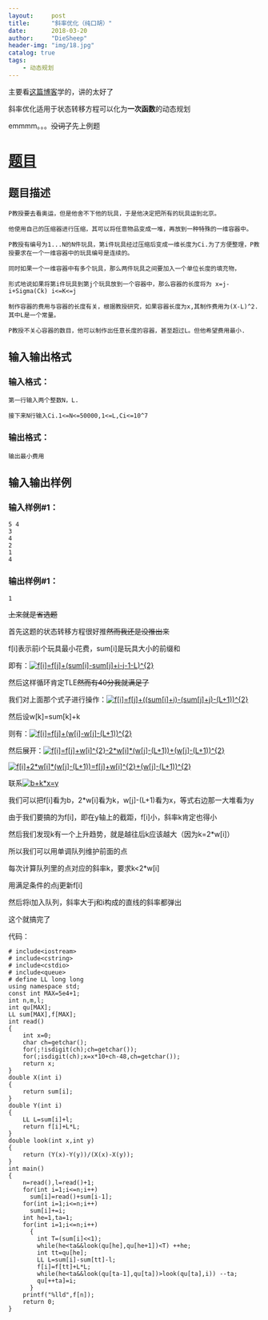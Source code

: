 ```yaml
---
layout:     post
title:      "斜率优化（纯口胡）"
date:       2018-03-20
author:     "DieSheep"
header-img: "img/18.jpg"
catalog: true
tags:
    - 动态规划
---
```


主要看[这篇博客](http://www.cnblogs.com/Paul-Guderian/p/7259491.html)学的，讲的太好了

斜率优化适用于状态转移方程可以化为<strong>一次函数</strong>的动态规划

emmmm。。。~~没词了~~先上例题

# [题目](https://www.luogu.org/problemnew/show/P3195)

## 题目描述
```
P教授要去看奥运，但是他舍不下他的玩具，于是他决定把所有的玩具运到北京。

他使用自己的压缩器进行压缩，其可以将任意物品变成一堆，再放到一种特殊的一维容器中。

P教授有编号为1...N的N件玩具，第i件玩具经过压缩后变成一维长度为Ci.为了方便整理，P教授要求在一个一维容器中的玩具编号是连续的。

同时如果一个一维容器中有多个玩具，那么两件玩具之间要加入一个单位长度的填充物，

形式地说如果将第i件玩具到第j个玩具放到一个容器中，那么容器的长度将为 x=j-i+Sigma(Ck) i<=K<=j

制作容器的费用与容器的长度有关，根据教授研究，如果容器长度为x,其制作费用为(X-L)^2.其中L是一个常量。

P教授不关心容器的数目，他可以制作出任意长度的容器，甚至超过L。但他希望费用最小.
```
## 输入输出格式

### 输入格式：
```
第一行输入两个整数N，L.

接下来N行输入Ci.1<=N<=50000,1<=L,Ci<=10^7
```
### 输出格式：
```
输出最小费用
```
## 输入输出样例

### 输入样例#1： 
```
5 4
3
4
2
1
4
```
### 输出样例#1： 
```
1
```
~~上来就是省选题~~

首先这题的状态转移方程很好推~~然而我还是没推出来~~

f[i]表示前i个玩具最小花费，sum[i]是玩具大小的前缀和

即有：<a href="https://www.codecogs.com/eqnedit.php?latex=f[i]=f[j]&plus;(sum[i]-sum[j]&plus;i-j-1-L)^{2}" target="_blank"><img src="https://latex.codecogs.com/gif.latex?f[i]=f[j]&plus;(sum[i]-sum[j]&plus;i-j-1-L)^{2}" title="f[i]=f[j]+(sum[i]-sum[j]+i-j-1-L)^{2}" /></a>

然后这样循环肯定TLE~~然而有40分我就满足了~~

我们对上面那个式子进行操作：<a href="https://www.codecogs.com/eqnedit.php?latex=f[i]=f[j]&plus;((sum[i]&plus;i)-(sum[j]&plus;j)-(L&plus;1))^{2}" target="_blank"><img src="https://latex.codecogs.com/gif.latex?f[i]=f[j]&plus;((sum[i]&plus;i)-(sum[j]&plus;j)-(L&plus;1))^{2}" title="f[i]=f[j]+((sum[i]+i)-(sum[j]+j)-(L+1))^{2}" /></a>

然后设w[k]=sum[k]+k

则有：<a href="https://www.codecogs.com/eqnedit.php?latex=f[i]=f[j]&plus;(w[i]-w[j]-(L&plus;1))^{2}" target="_blank"><img src="https://latex.codecogs.com/gif.latex?f[i]=f[j]&plus;(w[i]-w[j]-(L&plus;1))^{2}" title="f[i]=f[j]+(w[i]-w[j]-(L+1))^{2}" /></a>

然后展开：<a href="https://www.codecogs.com/eqnedit.php?latex=f[i]=f[j]&plus;w[i]^{2}-2*w[i]*(w[j]-(L&plus;1))&plus;(w[j]-(L&plus;1))^{2}" target="_blank"><img src="https://latex.codecogs.com/gif.latex?f[i]=f[j]&plus;w[i]^{2}-2*w[i]*(w[j]-(L&plus;1))&plus;(w[j]-(L&plus;1))^{2}" title="f[i]=f[j]+w[i]^{2}-2*w[i]*(w[j]-(L+1))+(w[j]-(L+1))^{2}" /></a>

<a href="https://www.codecogs.com/eqnedit.php?latex=f[i]&plus;2*w[i]*(w[j]-(L&plus;1))=f[j]&plus;w[i]^{2}&plus;(w[j]-(L&plus;1))^{2}" target="_blank"><img src="https://latex.codecogs.com/gif.latex?f[i]&plus;2*w[i]*(w[j]-(L&plus;1))=f[j]&plus;w[i]^{2}&plus;(w[j]-(L&plus;1))^{2}" title="f[i]+2*w[i]*(w[j]-(L+1))=f[j]+w[i]^{2}+(w[j]-(L+1))^{2}" /></a>

联系<a href="https://www.codecogs.com/eqnedit.php?latex=b&plus;k*x=y" target="_blank"><img src="https://latex.codecogs.com/gif.latex?b&plus;k*x=y" title="b+k*x=y" /></a>

我们可以把f[i]看为b，2*w[i]看为k，w[j]-(L+1)看为x，等式右边那一大堆看为y

由于我们要搞的为f[i]，即在y轴上的截距，f[i]小，斜率k肯定也得小

然后我们发现k有一个上升趋势，就是越往后k应该越大（因为k=2*w[i]）

所以我们可以用单调队列维护前面的点

每次计算队列里的点对应的斜率k，要求k<2*w[i]

用满足条件的点j更新f[i]

然后将i加入队列，斜率大于j和i构成的直线的斜率都弹出

这个就搞完了

代码：
```
# include<iostream>
# include<cstring>
# include<cstdio>
# include<queue>
# define LL long long
using namespace std;
const int MAX=5e4+1;
int n,m,l;
int qu[MAX];
LL sum[MAX],f[MAX];
int read()
{
    int x=0;
    char ch=getchar();
    for(;!isdigit(ch);ch=getchar());
    for(;isdigit(ch);x=x*10+ch-48,ch=getchar());
    return x;
}
double X(int i)
{
    return sum[i];
}
double Y(int i)
{
    LL L=sum[i]+l;
    return f[i]+L*L;
}
double look(int x,int y)
{
    return (Y(x)-Y(y))/(X(x)-X(y));
}
int main()
{
    n=read(),l=read()+1;
    for(int i=1;i<=n;i++)
      sum[i]=read()+sum[i-1];
    for(int i=1;i<=n;i++)
      sum[i]+=i;
    int he=1,ta=1;
    for(int i=1;i<=n;i++)
      {
      	int T=(sum[i]<<1);
        while(he<ta&&look(qu[he],qu[he+1])<T) ++he;
        int tt=qu[he];
        LL L=sum[i]-sum[tt]-l;
        f[i]=f[tt]+L*L;
        while(he<ta&&look(qu[ta-1],qu[ta])>look(qu[ta],i)) --ta;
        qu[++ta]=i;
      }
    printf("%lld",f[n]);
    return 0;
}
```
